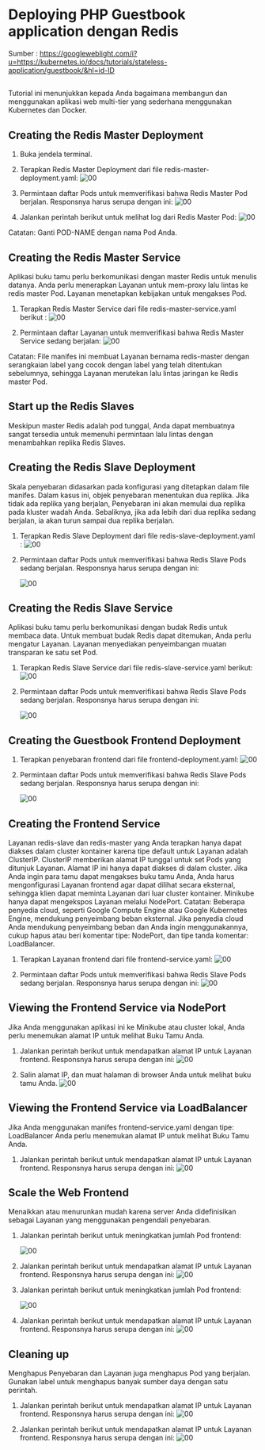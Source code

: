 # Deploying PHP Guestbook application dengan Redis

Sumber : https://googleweblight.com/i?u=https://kubernetes.io/docs/tutorials/stateless-application/guestbook/&hl=id-ID
##

Tutorial ini menunjukkan kepada Anda bagaimana membangun dan menggunakan aplikasi web multi-tier yang sederhana menggunakan Kubernetes dan Docker.


## Creating the Redis Master Deployment

1. Buka jendela terminal.
   
2. Terapkan Redis Master Deployment dari file redis-master-deployment.yaml:
   ![00](gambar/p1.PNG)
   
3. Permintaan daftar Pods untuk memverifikasi bahwa Redis Master Pod berjalan. Responsnya harus serupa dengan ini:
   ![00](gambar/p2.PNG)
   
4. Jalankan perintah berikut untuk melihat log dari Redis Master Pod:
   ![00](gambar/p3.PNG)
   
   
Catatan: Ganti POD-NAME dengan nama Pod Anda.
   
   
## Creating the Redis Master Service

Aplikasi buku tamu perlu berkomunikasi dengan master Redis untuk menulis datanya. Anda perlu menerapkan Layanan untuk mem-proxy lalu lintas ke redis master Pod. Layanan menetapkan kebijakan untuk mengakses Pod.

1. Terapkan Redis Master Service dari file redis-master-service.yaml berikut :
   ![00](gambar/p4.PNG)
   
2. Permintaan daftar Layanan untuk memverifikasi bahwa Redis Master Service sedang berjalan:
   ![00](gambar/p5.PNG)
   
Catatan: File manifes ini membuat Layanan bernama redis-master dengan serangkaian label yang cocok dengan label yang telah ditentukan sebelumnya, sehingga Layanan merutekan lalu lintas jaringan ke Redis master Pod.


## Start up the Redis Slaves

Meskipun master Redis adalah pod tunggal, Anda dapat membuatnya sangat tersedia untuk memenuhi permintaan lalu lintas dengan menambahkan replika Redis Slaves.


## Creating the Redis Slave Deployment

Skala penyebaran didasarkan pada konfigurasi yang ditetapkan dalam file manifes. Dalam kasus ini, objek penyebaran menentukan dua replika.
Jika tidak ada replika yang berjalan, Penyebaran ini akan memulai dua replika pada kluster wadah Anda. Sebaliknya, jika ada lebih dari dua replika sedang berjalan, ia akan turun sampai dua replika berjalan.

1. Terapkan Redis Slave Deployment dari file redis-slave-deployment.yaml :
   ![00](gambar/p6.PNG)
   
2. Permintaan daftar Pods untuk memverifikasi bahwa Redis Slave Pods sedang berjalan. Responsnya harus serupa dengan ini:
   
   ![00](gambar/p7.PNG)
   
   
## Creating the Redis Slave Service

Aplikasi buku tamu perlu berkomunikasi dengan budak Redis untuk membaca data. Untuk membuat budak Redis dapat ditemukan, Anda perlu mengatur Layanan. Layanan menyediakan penyeimbangan muatan transparan ke satu set Pod.

1. Terapkan Redis Slave Service dari file redis-slave-service.yaml berikut:
   ![00](gambar/p8.PNG)
   
2. Permintaan daftar Pods untuk memverifikasi bahwa Redis Slave Pods sedang berjalan. Responsnya harus serupa dengan ini:
   
   ![00](gambar/p9.PNG)
   

## Creating the Guestbook Frontend Deployment

1. Terapkan penyebaran frontend dari file frontend-deployment.yaml:
   ![00](gambar/p10.PNG)
   
2. Permintaan daftar Pods untuk memverifikasi bahwa Redis Slave Pods sedang berjalan. Responsnya harus serupa dengan ini:
   
   ![00](gambar/p11.PNG)


## Creating the Frontend Service

Layanan redis-slave dan redis-master yang Anda terapkan hanya dapat diakses dalam cluster kontainer karena tipe default untuk Layanan adalah ClusterIP.
ClusterIP memberikan alamat IP tunggal untuk set Pods yang ditunjuk Layanan. Alamat IP ini hanya dapat diakses di dalam cluster.
Jika Anda ingin para tamu dapat mengakses buku tamu Anda, Anda harus mengonfigurasi Layanan frontend agar dapat dilihat secara eksternal, sehingga klien dapat meminta Layanan dari luar cluster kontainer. Minikube hanya dapat mengekspos Layanan melalui NodePort.
Catatan: Beberapa penyedia cloud, seperti Google Compute Engine atau Google Kubernetes Engine, mendukung penyeimbang beban eksternal. Jika penyedia cloud Anda mendukung penyeimbang beban dan Anda ingin menggunakannya, cukup hapus atau beri komentar tipe: NodePort, dan tipe tanda komentar: LoadBalancer.

1. Terapkan Layanan frontend dari file frontend-service.yaml:
   ![00](gambar/p12.PNG)
   
2. Permintaan daftar Pods untuk memverifikasi bahwa Redis Slave Pods sedang berjalan. Responsnya harus serupa dengan ini:
   ![00](gambar/p13.PNG)
   
   
## Viewing the Frontend Service via NodePort

Jika Anda menggunakan aplikasi ini ke Minikube atau cluster lokal, Anda perlu menemukan alamat IP untuk melihat Buku Tamu Anda.

1. Jalankan perintah berikut untuk mendapatkan alamat IP untuk Layanan frontend. Responsnya harus serupa dengan ini:
   ![00](gambar/p14.PNG)
   
2. Salin alamat IP, dan muat halaman di browser Anda untuk melihat buku tamu Anda.
   ![00](gambar/pp1.PNG)
   
   
## Viewing the Frontend Service via LoadBalancer

Jika Anda menggunakan manifes frontend-service.yaml dengan tipe: LoadBalancer Anda perlu menemukan alamat IP untuk melihat Buku Tamu Anda.

1. Jalankan perintah berikut untuk mendapatkan alamat IP untuk Layanan frontend. Responsnya harus serupa dengan ini:
   ![00](gambar/p15.PNG)


   
## Scale the Web Frontend

Menaikkan atau menurunkan mudah karena server Anda didefinisikan sebagai Layanan yang menggunakan pengendali penyebaran.

1. Jalankan perintah berikut untuk meningkatkan jumlah Pod frontend:
   
   ![00](gambar/p16.PNG)

2. Jalankan perintah berikut untuk mendapatkan alamat IP untuk Layanan frontend. Responsnya harus serupa dengan ini:
   ![00](gambar/p17.PNG)
   
3. Jalankan perintah berikut untuk meningkatkan jumlah Pod frontend:
   
   ![00](gambar/p18.PNG)

4. Jalankan perintah berikut untuk mendapatkan alamat IP untuk Layanan frontend. Responsnya harus serupa dengan ini:
   ![00](gambar/p19.PNG)
   

## Cleaning up
Menghapus Penyebaran dan Layanan juga menghapus Pod yang berjalan. Gunakan label untuk menghapus banyak sumber daya dengan satu perintah.

1. Jalankan perintah berikut untuk mendapatkan alamat IP untuk Layanan frontend. Responsnya harus serupa dengan ini:
   ![00](gambar/p20.PNG)
   
2. Jalankan perintah berikut untuk mendapatkan alamat IP untuk Layanan frontend. Responsnya harus serupa dengan ini:
   ![00](gambar/p21.PNG)